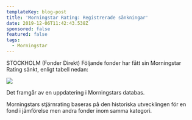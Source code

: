 ```yaml
---
templateKey: blog-post
title: 'Morningstar Rating: Registrerade sänkningar'
date: 2019-12-06T11:42:43.538Z
sponsored: false
featured: false
tags:
  - Morningstar
---
```

STOCKHOLM (Fonder Direkt) Följande fonder har fått sin Morningstar Rating sänkt, enligt tabell nedan:



![](/img/sänkningar.png)

Det framgår av en uppdatering i Morningstars databas.



Morningstars stjärnrating baseras på den historiska utvecklingen för en fond i jämförelse men andra fonder inom samma kategori.

